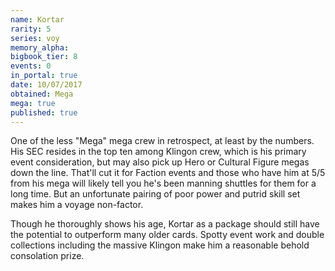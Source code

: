 ```yaml
---
name: Kortar
rarity: 5
series: voy
memory_alpha:
bigbook_tier: 8
events: 0
in_portal: true
date: 10/07/2017
obtained: Mega
mega: true
published: true
---
```


One of the less "Mega" mega crew in retrospect, at least by the numbers. His SEC resides in the top ten among Klingon crew, which is his primary event consideration, but may also pick up Hero or Cultural Figure megas down the line. That'll cut it for Faction events and those who have him at 5/5 from his mega will likely tell you he's been manning shuttles for them for a long time. But an unfortunate pairing of poor power and putrid skill set makes him a voyage non-factor.

Though he thoroughly shows his age, Kortar as a package should still have the potential to outperform many older cards. Spotty event work and double collections including the massive Klingon make him a reasonable behold consolation prize.

